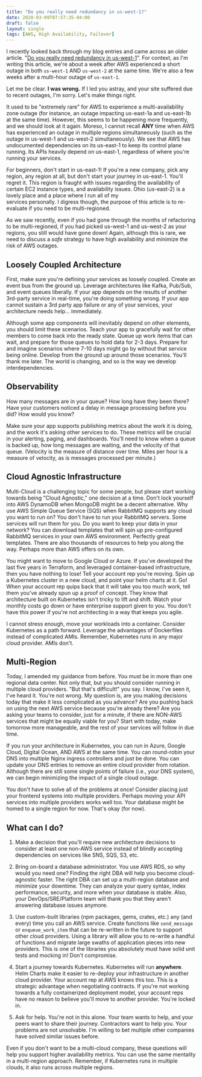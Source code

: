 ```yaml
---
title: "Do you really need redundancy in us-west-1?"
date: 2020-03-09T07:57:35-04:00
draft: false
layout: single
tags: [AWS, High Availability, Failover]
---
```


I recently looked back through my blog entries and came across an older article.
"[Do you really need redundancy in us-west-1](https://agilesyndro.me/blog/multi-region-or-multi-zone/)". For context,
as I'm writing this article, we're about a week after AWS experienced a short outage in both `us-west-1` AND `us-west-2`
at the same time. We're also a few weeks after a multi-hour outage of `us-east-1`.

Let me be clear. **I was wrong.** If I led you astray, and your site suffered due to recent outages, I'm sorry.
Let's make things right.

It used to be "extremely rare" for AWS to experience a multi-availability zone outage (for instance, an outage impacting
us-east-1a and us-east-1b at the same time). However, this seems to be happening more frequently, and we should look at it again. Moreso, I cannot recall **ANY** time when AWS has experienced an outage in multiple regions simultaneously (such as the outage in us-west-1 and us-west-2 simultaneously). We see that AWS has undocumented
dependencies on its us-east-1 to keep its control plane running. Its APIs heavily depend on us-east-1,
regardless of where you're running your services.

For beginners, don't start in us-east-1! If you're a new company, pick any region, any region at all, but don't start
your journey in us-east-1. You'll regret it. This region is fraught with issues regarding the availability of certain EC2
instance types, and availability issues. Ohio (us-east-2) is a lovely place and a place where I run all of my  
services personally. I digress though, the purpose of this article is to re-evaluate if you need to be multi-regioned.

As we saw recently, even if you had gone through the months of refactoring to be multi-regioned, if you had picked
us-west-1 and us-west-2 as your regions, you still would have gone down! Again, although this is rare, we need to discuss
a *safe* strategy to have high availability and minimize the risk of AWS outages.

## Loosely Coupled Architecture

First, make sure you're defining your services as loosely coupled. Create an event bus from the ground up. Leverage
architectures like Kafka, Pub/Sub, and event queues liberally.  If your app depends on the results of another 3rd-party
service in real-time, you're doing something wrong. If your app cannot sustain a 3rd party app failure or any of your services, your architecture needs help... immediately.

Although some app components will inevitably depend on other elements, you should limit these
scenarios. Teach your app to gracefully wait for other members to come back into the ready state. Queue up work items
that can wait, and prepare for those queues to hold data for 2-3 days. Prepare for and imagine scenarios where 7-10 days
might go by without that service being online. Develop from the ground up around those scenarios. You'll thank me later.
The world is changing, and so is the way we develop interdependencies.

## Observability

How many messages are in your queue? How long have they been there? Have your customers noticed a delay in message
processing before you did? How would you know?

Make sure your app supports publishing metrics about the work it is doing, and the work it's asking other services to
do. These metrics will be crucial in your alerting, paging, and dashboards. You'll need to know when a queue is backed up,
how long messages are waiting, and the velocity of that queue. (Velocity is the measure of distance over time. Miles per
hour is a measure of velocity, as is messages processed per minute.)


## Cloud Agnostic Infrastructure

Multi-Cloud is a challenging topic for some people, but please start working towards being "Cloud Agnostic," one decision at a time.
Don't lock yourself into AWS DynamoDB when MongoDB might be a decent alternative. Why use AWS Simple Queue Service (SQS)
when RabbitMQ supports any cloud you want to run on? You don't have to run your RabbitMQ servers. Some services will run them for you. Do you want to keep your data in your network? You can download templates that will spin up
pre-configured RabbitMQ services in your own AWS environment. Perfectly great templates. There are also thousands of
resources to help you along the way. Perhaps more than AWS offers on its own.

You might want to move to Google Cloud or Azure. If you've developed the last five years
in Terraform, and leveraged container-based infrastructure, then you have nothing to lose! Tell your account rep
you're moving. Spin up a Kubernetes cluster in a new cloud, and point your helm charts at it. Go! When your account rep
quips back that it will take you too much work, tell them you've already spun up a proof of concept. They know that  
architecture built on Kubernetes isn't tricky to lift and shift. Watch your monthly costs go down or have enterprise
support given to you. You don't have this power if you're not architecting in a way that keeps you agile.

I cannot stress enough, move your workloads into a container.  Consider Kubernetes as a path forward. Leverage the
advantages of Dockerfiles instead of complicated AMIs. Remember, Kubernetes runs in any major cloud provider. AMIs don't.

## Multi-Region

Today, I amended my guidance from before. You must be in more than one regional data center. Not only that, but you should
consider running in multiple cloud providers. "But that's difficult!" you say. I know, I've seen it, I've heard it.
You're not wrong. My question is, are you making decisions today that make it less complicated as you advance? Are you
pushing back on using the next AWS service because you're already there? Are you asking your teams to consider, just
for a minute, if there are NON-AWS services that might be equally viable for you? Start with today, make tomorrow more manageable, and the rest of your services will follow in due time.

If you run your architecture in Kubernetes, you can run in Azure, Google Cloud, Digital Ocean,
AND AWS at the same time. You can round-robin your DNS into multiple Nginx ingress controllers and just be done.
You can update your DNS entries to remove an entire cloud provider from rotation. Although there are still some single
points of failure (i.e., your DNS system), we can begin minimizing the impact of a single cloud outage.

You don't have to solve all of the problems at once! Consider placing just your frontend systems into multiple
providers. Perhaps moving your API services into multiple providers works well too. Your database might be homed to a
single region for now. That's okay (for now).

## What can I do?

1. Make a decision that you'll require new architecture decisions to consider at least one non-AWS service instead
   of blindly accepting dependencies on services like SNS, SQS, S3, etc.


2. Bring on-board a database administrator. You use AWS RDS, so why would you need one? Finding the right DBA will help
   you become cloud-agnostic faster. The right DBA can set up a multi-region database and minimize your downtime. They can analyze your query syntax, index performance, security, and more when your database is stable.  Also, your DevOps/SRE/Platform
   team will thank you that they aren't answering database issues anymore.


3. Use custom-built libraries (npm packages, gems, crates, etc.) any (and every) time you call an AWS service. Create
   functions like `send_message` or `enqueue_work_item` that can be re-written in the future to support other cloud providers.
   Using a library will allow you to re-write a handful of functions and migrate large swaths of application pieces into new providers.
   This is one of the libraries you absolutely must have solid unit tests and mocking in! Don't compromise.


4. Start a journey towards Kubernetes. Kubernetes will run **anywhere**. Helm Charts make it easier to re-deploy your
   infrastructure in another cloud provider. Your account rep at AWS knows this too. This is a strategic advantage when
   negotiating contracts. If you're not working towards a fully containerized deployment model, your account reps have no
   reason to believe you'll move to another provider. You're locked in.


6. Ask for help. You're not in this alone. Your team wants to help, and your peers want to share their journey. Contractors
   want to help you.  Your problems are not unsolvable.  I'm willing to bet multiple other companies have solved
   similar issues before.


Even if you don't want to be a multi-cloud company, these questions will help you support higher availability metrics.
You can use the same mentality in a multi-region approach. Remember, if Kubernetes runs in multiple clouds, it also
runs across multiple regions.
